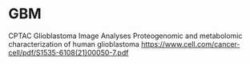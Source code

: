 # GBM
CPTAC Glioblastoma Image Analyses
Proteogenomic and metabolomic characterization of human glioblastoma
https://www.cell.com/cancer-cell/pdf/S1535-6108(21)00050-7.pdf

